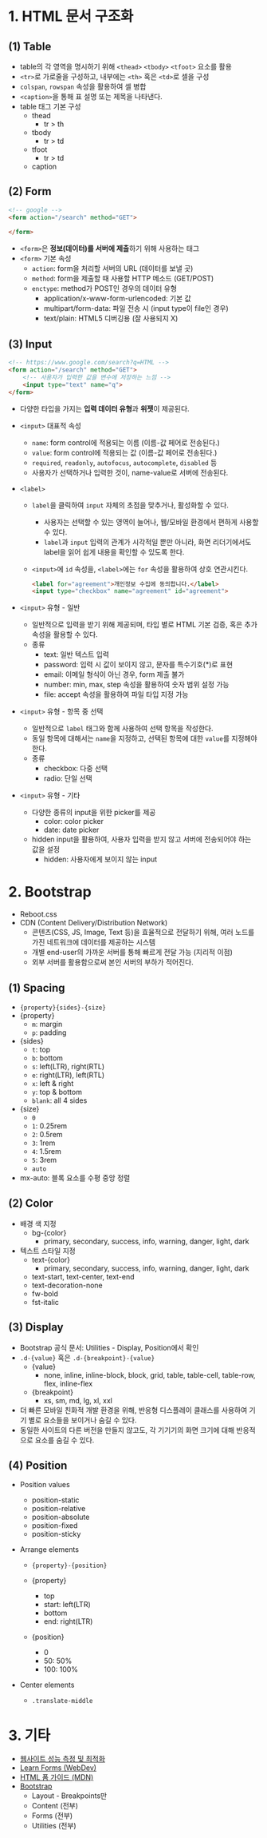 # 1. HTML 문서 구조화

## (1) Table

- table의 각 영역을 명시하기 위해 `<thead>` `<tbody>` `<tfoot>` 요소를 활용
- `<tr>`로 가로줄을 구성하고, 내부에는 `<th>` 혹은 `<td>`로 셀을 구성
- `colspan`, `rowspan` 속성을 활용하여 셀 병합
- `<caption>`을 통해 표 설명 또는 제목을 나타낸다.
- table 태그 기본 구성
  - thead
    - tr > th
  - tbody
    - tr > td
  - tfoot
    - tr > td
  - caption



## (2) Form

```html
<!-- google -->
<form action="/search" method="GET">
    
</form>
```

- `<form>`은 **정보(데이터)를 서버에 제출**하기 위해 사용하는 태그
- `<form>` 기본 속성
  - `action`: form을 처리할 서버의 URL (데이터를 보낼 곳)
  - `method`: form을 제출할 때 사용할 HTTP 메소드 (GET/POST)
  - `enctype`: method가 POST인 경우의 데이터 유형
    - application/x-www-form-urlencoded: 기본 값
    - multipart/form-data: 파일 전송 시 (input type이 file인 경우)
    - text/plain: HTML5 디버깅용 (잘 사용되지 X)



## (3) Input

```html
<!-- https://www.google.com/search?q=HTML -->
<form action="/search" method="GET">
    <!-- 사용자가 입력한 값을 변수에 저장하는 느낌 -->
    <input type="text" name="q">
</form>
```

- 다양한 타입을 가지는 **입력 데이터 유형**과 **위젯**이 제공된다.
- `<input>` 대표적 속성
  - `name`: form control에 적용되는 이름 (이름-값 페어로 전송된다.)
  - `value`: form control에 적용되는 값 (이름-값 페어로 전송된다.)
  - `required`, `readonly`, `autofocus`, `autocomplete`, `disabled` 등
  - 사용자가 선택하거나 입력한 것이, name-value로 서버에 전송된다.



- `<label>`
  - `label`을 클릭하여 `input` 자체의 초점을 맞추거나, 활성화할 수 있다.
    - 사용자는 선택할 수 있는 영역이 늘어나, 웹/모바일 환경에서 편하게 사용할 수 있다.
    - `label`과 `input` 입력의 관계가 시각적일 뿐만 아니라, 화면 리더기에서도 label을 읽어 쉽게 내용을 확인할 수 있도록 한다.
    
  - `<input>`에 `id` 속성을, `<label>`에는 `for` 속성을 활용하여 상호 연관시킨다.
  
    ```html
    <label for="agreement">개인정보 수집에 동의합니다.</label>
    <input type="checkbox" name="agreement" id="agreement">
    ```



- `<input>` 유형 - 일반
  - 일반적으로 입력을 받기 위해 제공되며, 타입 별로 HTML 기본 검증, 혹은 추가 속성을 활용할 수 있다.
  - 종류
    - text: 일반 텍스트 입력
    - password: 입력 시 값이 보이지 않고, 문자를 특수기호(*)로 표현
    - email: 이메일 형식이 아닌 경우, form 제출 불가
    - number: min, max, step 속성을 활용하여 숫자 범위 설정 가능
    - file: accept 속성을 활용하여 파일 타입 지정 가능



- `<input>` 유형 - 항목 중 선택
  - 일반적으로 `label` 태그와 함께 사용하여 선택 항목을 작성한다.
  - 동일 항목에 대해서는 `name`을 지정하고, 선택된 항목에 대한 `value`를 지정해야 한다.
  - 종류
    - checkbox: 다중 선택
    - radio: 단일 선택



- `<input>` 유형 - 기타
  - 다양한 종류의 input을 위한 picker를 제공
    - color: color picker
    - date: date picker
  - hidden input을 활용하여, 사용자 입력을 받지 않고 서버에 전송되어야 하는 값을 설정
    - hidden: 사용자에게 보이지 않는 input



# 2. Bootstrap

- Reboot.css
- CDN (Content Delivery/Distribution Network)
  - 콘텐츠(CSS, JS, Image, Text 등)을 효율적으로 전달하기 위해, 여러 노드를 가진 네트워크에 데이터를 제공하는 시스템
  - 개별 end-user의 가까운 서버를 통해 빠르게 전달 가능 (지리적 이점)
  - 외부 서버를 활용함으로써 본인 서버의 부하가 적어진다.



## (1) Spacing

- `{property}{sides}-{size}`
- {property}
  - `m`: margin
  - `p`: padding
- {sides}
  - `t`: top
  - `b`: bottom
  - `s`: left(LTR), right(RTL)
  - `e`: right(LTR), left(RTL)
  - `x`: left & right
  - `y`: top & bottom
  - `blank`: all 4 sides
- {size}
  - `0`
  - `1`: 0.25rem
  - `2`: 0.5rem
  - `3`: 1rem
  - `4`: 1.5rem
  - `5`: 3rem
  - `auto`
- mx-auto: 블록 요소를 수평 중앙 정렬



## (2) Color

- 배경 색 지정
  - bg-{color}
    - primary, secondary, success, info, warning, danger, light, dark
- 텍스트 스타일 지정
  - text-{color}
    - primary, secondary, success, info, warning, danger, light, dark
  - text-start, text-center, text-end
  - text-decoration-none
  - fw-bold
  - fst-italic



## (3) Display

- Bootstrap 공식 문서: Utilities - Display, Position에서 확인
- `.d-{value}` 혹은 `.d-{breakpoint}-{value}`
  - {value}
    - none, inline, inline-block, block, grid, table, table-cell, table-row, flex, inline-flex
  - {breakpoint}
    - xs, sm, md, lg, xl, xxl
- 더 빠른 모바일 친화적 개발 환경을 위해, 반응형 디스플레이 클래스를 사용하여 기기 별로 요소들을 보이거나 숨길 수 있다.
- 동일한 사이트의 다른 버전을 만들지 않고도, 각 기기기의 화면 크기에 대해 반응적으로 요소를 숨길 수 있다.



## (4) Position

- Position values
  - position-static
  - position-relative
  - position-absolute
  - position-fixed
  - position-sticky



- Arrange elements

  - `{property}-{position}`

  - {property}
    - top
    - start: left(LTR)
    - bottom
    - end: right(LTR)

  - {position}
    - 0
    - 50: 50%
    - 100: 100%



- Center elements
  - `.translate-middle`



# 3. 기타

- [웹사이트 성능 측정 및 최적화](https://medium.com/myrealtrip-product/fe-website-perf-part1-6ae5b10e3433)
- [Learn Forms (WebDev)](https://web.dev/learn/forms/)
- [HTML 폼 가이드 (MDN)](https://developer.mozilla.org/ko/docs/Learn/Forms)
- [Bootstrap](https://getbootstrap.com/docs/5.2/getting-started/introduction/)
  - Layout - Breakpoints만
  - Content (전부)
  - Forms (전부)
  - Utilities (전부)